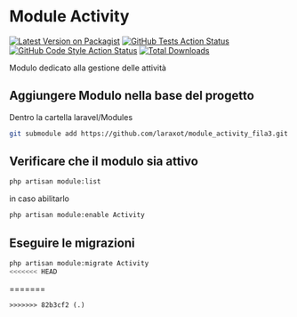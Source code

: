 # Module Activity
[![Latest Version on Packagist](https://img.shields.io/packagist/v/laraxot/module_activity_fila3.svg?style=flat-square)](https://packagist.org/packages/laraxot/module_activity_fila3)
[![GitHub Tests Action Status](https://img.shields.io/github/workflow/status/laraxot/module_activity_fila3/run-tests?label=tests)](https://github.com/laraxot/module_activity_fila3/actions?query=workflow%3Arun-tests+branch%3Amain)
[![GitHub Code Style Action Status](https://img.shields.io/github/workflow/status/laraxot/module_activity_fila3/Check%20&%20fix%20styling?label=code%20style)](https://github.com/laraxot/module_activity_fila3/actions?query=workflow%3A"Check+%26+fix+styling"+branch%3Amain)
[![Total Downloads](https://img.shields.io/packagist/dt/laraxot/module_activity_fila3.svg?style=flat-square)](https://packagist.org/packages/laraxot/module_activity_fila3)

Modulo dedicato alla gestione delle attività

## Aggiungere Modulo nella base del progetto
Dentro la cartella laravel/Modules

```bash
git submodule add https://github.com/laraxot/module_activity_fila3.git Activity
```

## Verificare che il modulo sia attivo
```bash
php artisan module:list
```
in caso abilitarlo
```bash
php artisan module:enable Activity
```

## Eseguire le migrazioni
```bash
php artisan module:migrate Activity
<<<<<<< HEAD
```
=======
```
>>>>>>> 82b3cf2 (.)
